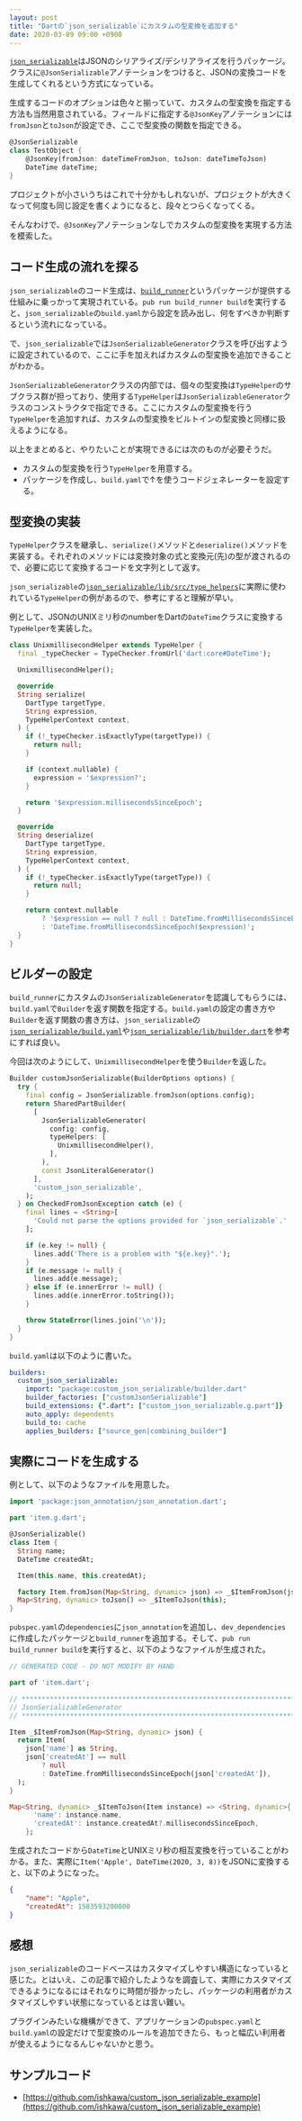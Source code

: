 ```yaml
---
layout: post
title: "Dartの`json_serializable`にカスタムの型変換を追加する"
date: 2020-03-09 09:00 +0900
---
```


[`json_serializable`](https://github.com/dart-lang/json_serializable)はJSONのシリアライズ/デシリアライズを行うパッケージ。
クラスに`@JsonSerializable`アノテーションをつけると、JSONの変換コードを生成してくれるという方式になっている。

生成するコードのオプションは色々と揃っていて、カスタムの型変換を指定する方法も当然用意されている。フィールドに指定する`@JsonKey`アノテーションには`fromJson`と`toJson`が設定でき、ここで型変換の関数を指定できる。

```dart
@JsonSerializable
class TestObject {
    @JsonKey(fromJson: dateTimeFromJson, toJson: dateTimeToJson)
    DateTime dateTime;
}
```

プロジェクトが小さいうちはこれで十分かもしれないが、プロジェクトが大きくなって何度も同じ設定を書くようになると、段々とつらくなってくる。

そんなわけで、`@JsonKey`アノテーションなしでカスタムの型変換を実現する方法を模索した。

## コード生成の流れを探る

`json_serializable`のコード生成は、[`build_runner`](https://github.com/dart-lang/build/tree/master/build_runner)というパッケージが提供する仕組みに乗っかって実現されている。`pub run build_runner build`を実行すると、`json_serializable`の`build.yaml`から設定を読み出し、何をすべきか判断するという流れになっている。

で、`json_serializable`では`JsonSerializableGenerator`クラスを呼び出すように設定されているので、ここに手を加えればカスタムの型変換を追加できることがわかる。

`JsonSerializableGenerator`クラスの内部では、個々の型変換は`TypeHelper`のサブクラス群が担っており、使用する`TypeHelper`は`JsonSerializableGenerator`クラスのコンストラクタで指定できる。ここにカスタムの型変換を行う`TypeHelper`を追加すれば、カスタムの型変換をビルトインの型変換と同様に扱えるようになる。

以上をまとめると、やりたいことが実現できるには次のものが必要そうだ。

* カスタムの型変換を行う`TypeHelper`を用意する。
* パッケージを作成し、`build.yaml`で↑を使うコードジェネレーターを設定する。

## 型変換の実装

`TypeHelper`クラスを継承し、`serialize()`メソッドと`deserialize()`メソッドを実装する。それぞれのメソッドには変換対象の式と変換元(先)の型が渡されるので、必要に応じて変換するコードを文字列として返す。

`json_serializable`の[`json_serializable/lib/src/type_helpers`](https://github.com/dart-lang/json_serializable/tree/4e89afeb60530fe8c9e309e9325a75ab6d3ab523/json_serializable/lib/src/type_helpers)に実際に使われている`TypeHelper`の例があるので、参考にすると理解が早い。

例として、JSONのUNIXミリ秒のnumberをDartの`DateTime`クラスに変換する`TypeHelper`を実装した。

```dart
class UnixmillisecondHelper extends TypeHelper {
  final _typeChecker = TypeChecker.fromUrl('dart:core#DateTime');

  UnixmillisecondHelper();

  @override
  String serialize(
    DartType targetType,
    String expression,
    TypeHelperContext context,
  ) {
    if (!_typeChecker.isExactlyType(targetType)) {
      return null;
    }

    if (context.nullable) {
      expression = '$expression?';
    }

    return '$expression.millisecondsSinceEpoch';
  }

  @override
  String deserialize(
    DartType targetType,
    String expression,
    TypeHelperContext context,
  ) {
    if (!_typeChecker.isExactlyType(targetType)) {
      return null;
    }

    return context.nullable
        ? '$expression == null ? null : DateTime.fromMillisecondsSinceEpoch($expression)'
        : 'DateTime.fromMillisecondsSinceEpoch($expression)';
  }
}
```

## ビルダーの設定

`build_runner`にカスタムの`JsonSerializableGenerator`を認識してもらうには、`build.yaml`で`Builder`を返す関数を指定する。`build.yaml`の設定の書き方や`Builder`を返す関数の書き方は、`json_serializable`の[`json_serializable/build.yaml`](https://github.com/dart-lang/json_serializable/blob/4e89afeb60530fe8c9e309e9325a75ab6d3ab523/json_serializable/build.yaml)や[`json_serializable/lib/builder.dart`](https://github.com/dart-lang/json_serializable/blob/4e89afeb60530fe8c9e309e9325a75ab6d3ab523/json_serializable/lib/builder.dart)を参考にすれば良い。

今回は次のようにして、`UnixmillisecondHelper`を使う`Builder`を返した。

```dart
Builder customJsonSerializable(BuilderOptions options) {
  try {
    final config = JsonSerializable.fromJson(options.config);
    return SharedPartBuilder(
      [
        JsonSerializableGenerator(
          config: config,
          typeHelpers: [
            UnixmillisecondHelper(),
          ],
        ),
        const JsonLiteralGenerator()
      ],
      'custom_json_serializable',
    );
  } on CheckedFromJsonException catch (e) {
    final lines = <String>[
      'Could not parse the options provided for `json_serializable`.'
    ];

    if (e.key != null) {
      lines.add('There is a problem with "${e.key}".');
    }
    if (e.message != null) {
      lines.add(e.message);
    } else if (e.innerError != null) {
      lines.add(e.innerError.toString());
    }

    throw StateError(lines.join('\n'));
  }
}
```

`build.yaml`は以下のように書いた。

```yaml
builders:
  custom_json_serializable:
    import: "package:custom_json_serializable/builder.dart"
    builder_factories: ["customJsonSerializable"]
    build_extensions: {".dart": ["custom_json_serializable.g.part"]}
    auto_apply: dependents
    build_to: cache
    applies_builders: ["source_gen|combining_builder"]
```

## 実際にコードを生成する

例として、以下のようなファイルを用意した。

```dart
import 'package:json_annotation/json_annotation.dart';

part 'item.g.dart';

@JsonSerializable()
class Item {
  String name;
  DateTime createdAt;

  Item(this.name, this.createdAt);

  factory Item.fromJson(Map<String, dynamic> json) => _$ItemFromJson(json);
  Map<String, dynamic> toJson() => _$ItemToJson(this);
}
```

`pubspec.yaml`の`dependencies`に`json_annotation`を追加し、`dev_dependencies`に作成したパッケージと`build_runner`を追加する。そして、`pub run build_runner build`を実行すると、以下のようなファイルが生成された。

```dart
// GENERATED CODE - DO NOT MODIFY BY HAND

part of 'item.dart';

// **************************************************************************
// JsonSerializableGenerator
// **************************************************************************

Item _$ItemFromJson(Map<String, dynamic> json) {
  return Item(
    json['name'] as String,
    json['createdAt'] == null
        ? null
        : DateTime.fromMillisecondsSinceEpoch(json['createdAt']),
  );
}

Map<String, dynamic> _$ItemToJson(Item instance) => <String, dynamic>{
      'name': instance.name,
      'createdAt': instance.createdAt?.millisecondsSinceEpoch,
    };
```

生成されたコードから`DateTime`とUNIXミリ秒の相互変換を行っていることがわかる。また、実際に`Item('Apple', DateTime(2020, 3, 8))`をJSONに変換すると、以下のようになった。

```json
{
    "name": "Apple",
    "createdAt": 1583593200000
}
```

## 感想

`json_serializable`のコードベースはカスタマイズしやすい構造になっていると感じた。とはいえ、この記事で紹介したようなを調査して、実際にカスタマイズできるようになるにはそれなりに時間が掛かったし、パッケージの利用者がカスタマイズしやすい状態になっているとは言い難い。

プラグインみたいな機構ができて、アプリケーションの`pubspec.yaml`と`build.yaml`の設定だけで型変換のルールを追加できたら、もっと幅広い利用者が使えるようになるんじゃないかと思う。


## サンプルコード

* [https://github.com/ishkawa/custom_json_serializable_example](https://github.com/ishkawa/custom_json_serializable_example)


